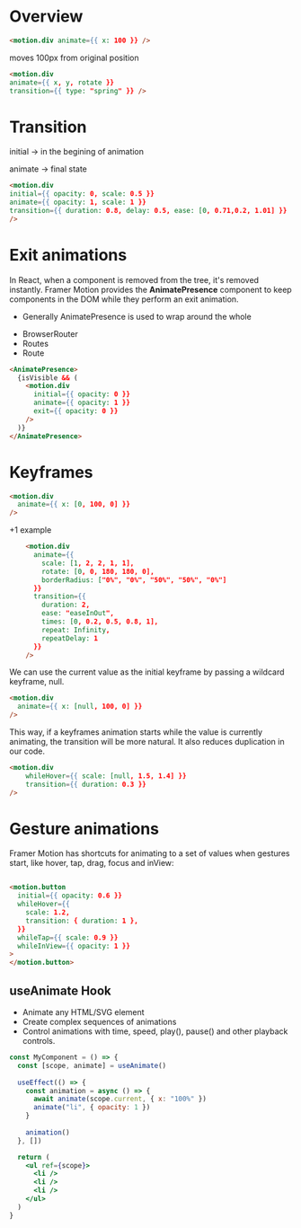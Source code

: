 # Overview

```html
<motion.div animate={{ x: 100 }} />
```

moves 100px from original position

```html
<motion.div 
animate={{ x, y, rotate }} 
transition={{ type: "spring" }} />
```

# Transition
initial -> in the begining of animation

animate -> final state 

```html
<motion.div 
initial={{ opacity: 0, scale: 0.5 }} 
animate={{ opacity: 1, scale: 1 }} 
transition={{ duration: 0.8, delay: 0.5, ease: [0, 0.71,0.2, 1.01] }} 
/>
```

# Exit animations
In React, when a component is removed from the tree, it's removed instantly. Framer Motion provides the **AnimatePresence** component to keep components in the DOM while they perform an exit animation.

- Generally AnimatePresence is used to wrap around the whole
* BrowserRouter
* Routes
* Route

```html
<AnimatePresence>
  {isVisible && (
    <motion.div
      initial={{ opacity: 0 }}
      animate={{ opacity: 1 }}
      exit={{ opacity: 0 }}
    />
  )}
</AnimatePresence>
```

# Keyframes

```html
<motion.div
  animate={{ x: [0, 100, 0] }}
/>
```

+1 example

```html
    <motion.div
      animate={{
        scale: [1, 2, 2, 1, 1],
        rotate: [0, 0, 180, 180, 0],
        borderRadius: ["0%", "0%", "50%", "50%", "0%"]
      }}
      transition={{
        duration: 2,
        ease: "easeInOut",
        times: [0, 0.2, 0.5, 0.8, 1],
        repeat: Infinity,
        repeatDelay: 1
      }}
    />
```

We can use the current value as the initial keyframe by passing a wildcard keyframe, null.

```html
<motion.div
  animate={{ x: [null, 100, 0] }}
/>
```

This way, if a keyframes animation starts while the value is currently animating, the transition will be more natural. It also reduces duplication in our code.

```html
<motion.div
    whileHover={{ scale: [null, 1.5, 1.4] }}
    transition={{ duration: 0.3 }}
/>
```

# Gesture animations

Framer Motion has shortcuts for animating to a set of values when gestures start, like hover, tap, drag, focus and inView:

```html

<motion.button
  initial={{ opacity: 0.6 }}
  whileHover={{
    scale: 1.2,
    transition: { duration: 1 },
  }}
  whileTap={{ scale: 0.9 }}
  whileInView={{ opacity: 1 }}
>
</motion.button>
```

## useAnimate Hook

- Animate any HTML/SVG element
- Create complex sequences of animations
- Control animations with time, speed, play(), pause() and other playback controls.

```jsx
const MyComponent = () => {
  const [scope, animate] = useAnimate()
  
  useEffect(() => {
    const animation = async () => {
      await animate(scope.current, { x: "100%" })
      animate("li", { opacity: 1 })
    }
    
    animation()
  }, [])

  return (
    <ul ref={scope}>
      <li />
      <li />
      <li />
    </ul>
  )
}
```